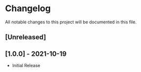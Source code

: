 # Changelog
All notable changes to this project will be documented in this file.

## [Unreleased]


## [1.0.0] - 2021-10-19
- Initial Release
